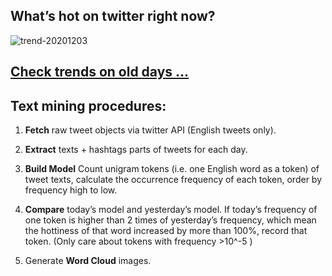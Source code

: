 ## What’s hot on twitter right now?

![trend-20201203][wordcloud]

[wordcloud]: https://raw.githubusercontent.com/xdqc/tweet-trend-everyday/master/word-cloud/trend-20201203.png?token=AF5V4P7ADR6KQBZ4CEDTNIK6AXRMU "trend-20201203"

## [Check trends on old days ...](https://github.com/xdqc/tweet-trend-everyday/tree/master/word-cloud)

## Text mining procedures:

1. **Fetch** raw tweet objects via twitter API (English tweets only).

2. **Extract** texts + hashtags parts of tweets for each day.

3. **Build Model** Count unigram tokens (i.e. one English word as a token) of tweet texts, calculate the occurrence frequency of each token, order by frequency high to low.

4. **Compare** today’s model and yesterday’s model. If today’s frequency of one token is higher than 2 times of yesterday’s frequency, which mean the hottiness of that word increased by more than 100%, record that token. (Only care about tokens with frequency >10^-5 )

5. Generate **Word Cloud** images.
